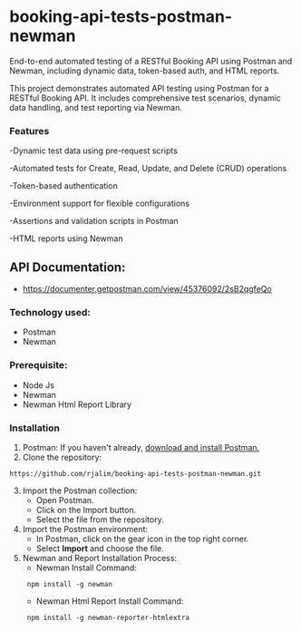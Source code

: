 # booking-api-tests-postman-newman

End-to-end automated testing of a RESTful Booking API using Postman and Newman, including dynamic data, token-based auth, and HTML reports.

This project demonstrates automated API testing using Postman for a RESTful Booking API. It includes comprehensive test scenarios, dynamic data handling, and test reporting via Newman.

### **Features**

-Dynamic test data using pre-request scripts

-Automated tests for Create, Read, Update, and Delete (CRUD) operations

-Token-based authentication

-Environment support for flexible configurations

-Assertions and validation scripts in Postman

-HTML reports using Newman

## API Documentation:
- https://documenter.getpostman.com/view/45376092/2sB2qgfeQo
  
### **Technology used:**
- Postman
- Newman

### **Prerequisite:**
- Node Js
- Newman
- Newman Html Report Library

### **Installation**

1. Postman: If you haven't already, [download and install Postman.](https://www.postman.com/downloads/)
2. Clone the repository:
```console
https://github.com/rjalim/booking-api-tests-postman-newman.git
```
3. Import the Postman collection:
    - Open Postman.
    - Click on the Import button.
    - Select the file from the repository.
4. Import the Postman environment:
    - In Postman, click on the gear icon in the top right corner.
    - Select **Import** and choose the file.
5. Newman and Report Installation Process:
    - Newman Install Command:
     ```console 
      npm install -g newman
    ```
    - Newman Html Report Install Command:
     ```console 
      npm install -g newman-reporter-htmlextra
    ```
